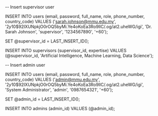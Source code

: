 -- Insert supervisor user

INSERT INTO users (email, password, full_name, role, phone_number, country_code)
VALUES ('sarah.johnson@mmu.edu.my', '$2y$10$92IXUNpkjO0rOQ5byMi.Ye4oKoEa3Ro9llC/.og/at2.uheWG/igi', 'Dr. Sarah Johnson', 'supervisor', '1234567890', '+60');

SET @supervisor_id = LAST_INSERT_ID();

INSERT INTO supervisors (supervisor_id, expertise)
VALUES (@supervisor_id, 'Artificial Intelligence, Machine Learning, Data Science');

-- Insert admin user

INSERT INTO users (email, password, full_name, role, phone_number, country_code)
VALUES ('admin@mmu.edu.my', '$2y$10$92IXUNpkjO0rOQ5byMi.Ye4oKoEa3Ro9llC/.og/at2.uheWG/igi', 'System Administrator', 'admin', '0987654321', '+60');

SET @admin_id = LAST_INSERT_ID();

INSERT INTO admins (admin_id)
VALUES (@admin_id);
